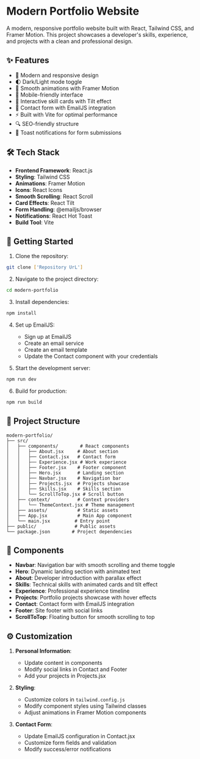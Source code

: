 # Modern Portfolio Website

A modern, responsive portfolio website built with React, Tailwind CSS, and Framer Motion. This project showcases a developer's skills, experience, and projects with a clean and professional design.

## ✨ Features

- 🎨 Modern and responsive design
- 🌓 Dark/Light mode toggle
- 🔄 Smooth animations with Framer Motion
- 📱 Mobile-friendly interface
- 🎯 Interactive skill cards with Tilt effect
- 📝 Contact form with EmailJS integration
- ⚡ Built with Vite for optimal performance
- 🔍 SEO-friendly structure
- 🎉 Toast notifications for form submissions

## 🛠️ Tech Stack

- **Frontend Framework**: React.js
- **Styling**: Tailwind CSS
- **Animations**: Framer Motion
- **Icons**: React Icons
- **Smooth Scrolling**: React Scroll
- **Card Effects**: React Tilt
- **Form Handling**: @emailjs/browser
- **Notifications**: React Hot Toast
- **Build Tool**: Vite

## 🚀 Getting Started

1. Clone the repository:
```bash
git clone ['Repository UrL']
```

2. Navigate to the project directory:
```bash
cd modern-portfolio
```

3. Install dependencies:
```bash
npm install
```

4. Set up EmailJS:
   - Sign up at EmailJS
   - Create an email service
   - Create an email template
   - Update the Contact component with your credentials

5. Start the development server:
```bash
npm run dev
```

6. Build for production:
```bash
npm run build
```

## 📁 Project Structure

```
modern-portfolio/
├── src/
│   ├── components/        # React components
│   │   ├── About.jsx     # About section
│   │   ├── Contact.jsx   # Contact form
│   │   ├── Experience.jsx # Work experience
│   │   ├── Footer.jsx    # Footer component
│   │   ├── Hero.jsx      # Landing section
│   │   ├── Navbar.jsx    # Navigation bar
│   │   ├── Projects.jsx  # Projects showcase
│   │   ├── Skills.jsx    # Skills section
│   │   └── ScrollToTop.jsx # Scroll button
│   ├── context/          # Context providers
│   │   └── ThemeContext.jsx # Theme management
│   ├── assets/           # Static assets
│   ├── App.jsx           # Main App component
│   └── main.jsx         # Entry point
├── public/              # Public assets
└── package.json        # Project dependencies
```

## 🎨 Components

- **Navbar**: Navigation bar with smooth scrolling and theme toggle
- **Hero**: Dynamic landing section with animated text
- **About**: Developer introduction with parallax effect
- **Skills**: Technical skills with animated cards and tilt effect
- **Experience**: Professional experience timeline
- **Projects**: Portfolio projects showcase with hover effects
- **Contact**: Contact form with EmailJS integration
- **Footer**: Site footer with social links
- **ScrollToTop**: Floating button for smooth scrolling to top

## ⚙️ Customization

1. **Personal Information**:
   - Update content in components
   - Modify social links in Contact and Footer
   - Add your projects in Projects.jsx

2. **Styling**:
   - Customize colors in `tailwind.config.js`
   - Modify component styles using Tailwind classes
   - Adjust animations in Framer Motion components

3. **Contact Form**:
   - Update EmailJS configuration in Contact.jsx
   - Customize form fields and validation
   - Modify success/error notifications


